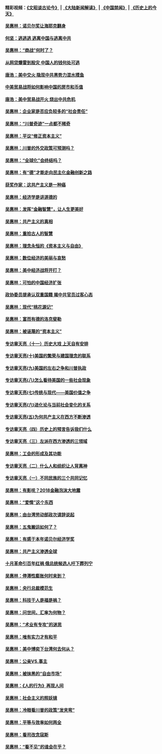 #### 精彩视频：[《文昭谈古论今》](https://github.com/gfw-breaker/wenzhao/blob/master/README.md?t=01021530) | [《大陆新闻解读》](https://github.com/gfw-breaker/ntdtv-comedy/blob/master/README.md?t=01021530) | [《中国禁闻》](https://github.com/gfw-breaker/ntdtv-news/blob/master/README.md?t=01021530) | [《历史上的今天》](https://github.com/gfw-breaker/today-in-history/blob/master/README.md?t=01021530) 

#### [吴惠林：诺贝尔奖让海耶克翻身](../pages/nsc423/n10890049.md?t=01021530) 

#### [何坚：逃逃逃 逃离中国与逃离中共](../pages/nsc423/n10592891.md?t=01021530) 

#### [吴惠林：“商战”何时了？](../pages/nsc423/n10573558.md?t=01021530) 

#### [从网贷爆雷到股灾 中国人的钱何处可逃](../pages/nsc423/n10572800.md?t=01021530) 

#### [唐浩：美中交火 隐现中共黑势力混水摸鱼](../pages/nsc423/n10544040.md?t=01021530) 

#### [中美贸易战将如何影响中国的房市和币值](../pages/nsc423/n10543697.md?t=01021530) 

#### [唐浩：美中贸易战开火 烧出中共危机](../pages/nsc423/n10540126.md?t=01021530) 

#### [吴惠林：企业家是否应负较多的“社会责任”](../pages/nsc423/n10535022.md?t=01021530) 

#### [吴惠林：“川普奇迹”一点都不稀奇](../pages/nsc423/n10512808.md?t=01021530) 

#### [吴惠林：平议“修正资本主义”](../pages/nsc423/n10495724.md?t=01021530) 

#### [吴惠林：川普的外交政策可预测吗？](../pages/nsc423/n10462387.md?t=01021530) 

#### [吴惠林：“全球化”会终结吗？](../pages/nsc423/n10452838.md?t=01021530) 

#### [吴惠林：有“德”才能走向民主化金融创新之路](../pages/nsc423/n10432292.md?t=01021530) 

#### [获奖作家：这共产主义是一种癌](../pages/nsc423/n10431541.md?t=01021530) 

#### [吴惠林：经济学是讲道德的](../pages/nsc423/n10398014.md?t=01021530) 

#### [吴惠林：发挥“金融智慧”，让人生更美好](../pages/nsc423/n10375019.md?t=01021530) 

#### [吴惠林：共产主义的真相](../pages/nsc423/n10351394.md?t=01021530) 

#### [吴惠林：重拾古人的智慧](../pages/nsc423/n10337691.md?t=01021530) 

#### [吴惠林：理念永恒的《资本主义与自由》](../pages/nsc423/n10316274.md?t=01021530) 

#### [吴惠林：数位经济的美丽与哀愁](../pages/nsc423/n10292946.md?t=01021530) 

#### [吴惠林：美中经济战将开打？](../pages/nsc423/n10258825.md?t=01021530) 

#### [吴惠林：可怕的中国经济扩张](../pages/nsc423/n10219147.md?t=01021530) 

#### [政协委员提承认双重国籍 揭中共官员过客心态](../pages/nsc423/n10208809.md?t=01021530) 

#### [吴惠林：现代“桃花源记”](../pages/nsc423/n10185234.md?t=01021530) 

#### [吴惠林：富而有德的洛克斐勒](../pages/nsc423/n10142264.md?t=01021530) 

#### [吴惠林：被诬蔑的“资本主义”](../pages/nsc423/n10124816.md?t=01021530) 

#### [专访章天亮（十一）历史大戏 上天自有安排](../pages/nsc423/n10094905.md?t=01021530) 

#### [专访章天亮(十)美国的繁荣与建国理念的联系](../pages/nsc423/n10094899.md?t=01021530) 

#### [专访章天亮(九)美国的左右之争和川普执政](../pages/nsc423/n10094889.md?t=01021530) 

#### [专访章天亮(八)怎么看待美国的一些社会现象](../pages/nsc423/n10094857.md?t=01021530) 

#### [专访章天亮(七)传统与现代——美国价值之争](../pages/nsc423/n10093140.md?t=01021530) 

#### [专访章天亮(六)进化论与当前社会变化的关系](../pages/nsc423/n10092036.md?t=01021530) 

#### [专访章天亮(五)为何共产主义在西方不断渗透](../pages/nsc423/n10083620.md?t=01021530) 

#### [专访章天亮（四）历史上的预言告诉我们什么](../pages/nsc423/n10083606.md?t=01021530) 

#### [专访章天亮（三）左派在西方渗透的三领域](../pages/nsc423/n10081115.md?t=01021530) 

#### [吴惠林：工会的形成及其功能](../pages/nsc423/n10080633.md?t=01021530) 

#### [专访章天亮（二）什么人和组织让人背离神](../pages/nsc423/n10076637.md?t=01021530) 

#### [专访章天亮（一）不同民族的三个共同记忆](../pages/nsc423/n10074188.md?t=01021530) 

#### [吴惠林：有影呒？2018金融泡沫大地震](../pages/nsc423/n10040534.md?t=01021530) 

#### [吴惠林：“爱情”这个东西](../pages/nsc423/n10019423.md?t=01021530) 

#### [吴惠林：由台湾劳动部政次请辞说起](../pages/nsc423/n9979679.md?t=01021530) 

#### [吴惠林：五鬼搬运如何了？](../pages/nsc423/n9925338.md?t=01021530) 

#### [吴惠林：有感于本年诺贝尔经济学奖](../pages/nsc423/n9871883.md?t=01021530) 

#### [吴惠林：共产主义渗透全球](../pages/nsc423/n9812748.md?t=01021530) 

#### [十月革命引百年红祸 俄总统候选人吁下葬列宁](../pages/nsc423/n9810182.md?t=01021530) 

#### [吴惠林：停滞性膨胀何时来到？](../pages/nsc423/n9764136.md?t=01021530) 

#### [吴惠林：央行总裁模范生](../pages/nsc423/n9728134.md?t=01021530) 

#### [吴惠林：科技于人是福是祸？](../pages/nsc423/n9672982.md?t=01021530) 

#### [吴惠林：问世间，汇率为何物？](../pages/nsc423/n9621788.md?t=01021530) 

#### [吴惠林：“术业有专攻”的迷思](../pages/nsc423/n9580363.md?t=01021530) 

#### [吴惠林：唯有实力才有和平](../pages/nsc423/n9529599.md?t=01021530) 

#### [吴惠林：美中博奕下台湾何去何从？](../pages/nsc423/n9483598.md?t=01021530) 

#### [吴惠林：公亲VS.事主](../pages/nsc423/n9425637.md?t=01021530) 

#### [吴惠林：被抹黑的“自由市场”](../pages/nsc423/n9351545.md?t=01021530) 

#### [吴惠林：《人的行为》再现人间](../pages/nsc423/n9296339.md?t=01021530) 

#### [吴惠林：社会主义的照妖镜](../pages/nsc423/n9243460.md?t=01021530) 

#### [吴惠林：冷眼看川普的政策“发夹弯”](../pages/nsc423/n9120684.md?t=01021530) 

#### [吴惠林：平等与效率如何两全](../pages/nsc423/n9075430.md?t=01021530) 

#### [吴惠林：看司改念寇斯](../pages/nsc423/n9024915.md?t=01021530) 

#### [吴惠林：“看不见”的谁会在乎？](../pages/nsc423/n8977488.md?t=01021530) 

